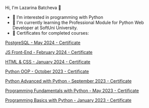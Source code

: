 Hi, I'm Lazarina Batcheva 👋

- 👀 I’m interested in programming with Python
- 🌱 I'm currently learning the Professional Module for Python Web Developer at SoftUni University.
- 📝 Certificates for completed courses:

<!---
LazarinaBatcheva/LazarinaBatcheva is a ✨ special ✨ repository because its `README.md` (this file) appears on your GitHub profile.
You can click the Preview link to take a look at your changes.
--->

[PostgreSQL - May 2024 - Certificate](https://github.com/LazarinaBatcheva/LazarinaBatcheva/blob/main/PostgreSQL%20-%20May%202024%20-%20Certificate.jpeg)

[JS Front-End - February 2024 - Certificate](https://github.com/LazarinaBatcheva/LazarinaBatcheva/blob/main/JS%20Front-End%20-%20February%202024%20-%20Certificate.jpeg)

[HTML & CSS - January 2024 - Certificate](https://github.com/LazarinaBatcheva/LazarinaBatcheva/blob/main/HTML%20%26%20CSS%20-%20January%202024%20-%20Certificate.jpeg)

[Python OOP - October 2023 - Certificate](https://github.com/LazarinaBatcheva/LazarinaBatcheva/blob/main/Python%20OOP%20-%20October%202023%20-%20Certificate.jpeg)

[Python Advanced with Python - September 2023 - Certificate](https://github.com/LazarinaBatcheva/LazarinaBatcheva/blob/main/Python%20Advanced%20-%20September%202023%20-%20Certificate.jpeg)

[Programming Fundamentals with Python - May 2023 - Certificate](https://github.com/LazarinaBatcheva/LazarinaBatcheva/blob/main/Programming%20Fundamentals%20with%20Python%20-%20May%202023%20-%20Certificate.jpeg)

[Programming Basics with Python - January 2023 - Certificate](https://github.com/LazarinaBatcheva/LazarinaBatcheva/blob/main/Programming%20Basics%20-%20January%202023%20-%20Certificate.jpeg)
